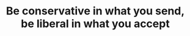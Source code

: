 ---
title: 'Be conservative in what you send, be liberal in what you accept'
description: 'Ballerina employs "be conservative in what you send, be liberal in what you accept" by using structural types that support openness. <br><br>These types serve a dual purpose: enhancing static typing within programs and describing service interfaces accurately. While outgoing messages are tightly controlled to ensure protocol adherence, incoming data is handled with a degree of flexibility. The result is a balance of strictness and tolerance that enhances interoperability and resilience. This makes Ballerina a robust and adaptable choice for constructing cloud-native applications'
image: 
url: https://github.com/ballerina-guides/integration-samples/tree/main/dop-model-constrained-flexible-data
---